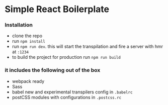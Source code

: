 # Simple React Boilerplate

### Installation

- clone the repo
- run `npm install`
- run `npm run dev`. this will start the transpilation and fire a server with hmr at `:1234`
- to build the project for production run `npm run build`


### it includes the following out of the box

- webpack ready
- Sass
- babel new and experimental transpilers config in `.babelrc`
- postCSS modules with configurations in `.postcss.rc`
